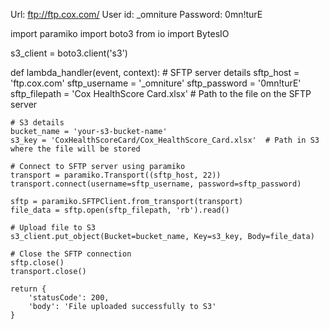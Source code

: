 
Url: ftp://ftp.cox.com/
User id: _omniture
Password: 0mn!turE


import paramiko
import boto3
from io import BytesIO

s3_client = boto3.client('s3')

def lambda_handler(event, context):
    # SFTP server details
    sftp_host = 'ftp.cox.com'
    sftp_username = '_omniture'
    sftp_password = '0mn!turE'
    sftp_filepath = 'Cox HealthScore Card.xlsx'  # Path to the file on the SFTP server

    # S3 details
    bucket_name = 'your-s3-bucket-name'
    s3_key = 'CoxHealthScoreCard/Cox_HealthScore_Card.xlsx'  # Path in S3 where the file will be stored

    # Connect to SFTP server using paramiko
    transport = paramiko.Transport((sftp_host, 22))
    transport.connect(username=sftp_username, password=sftp_password)

    sftp = paramiko.SFTPClient.from_transport(transport)
    file_data = sftp.open(sftp_filepath, 'rb').read()

    # Upload file to S3
    s3_client.put_object(Bucket=bucket_name, Key=s3_key, Body=file_data)

    # Close the SFTP connection
    sftp.close()
    transport.close()

    return {
        'statusCode': 200,
        'body': 'File uploaded successfully to S3'
    }
